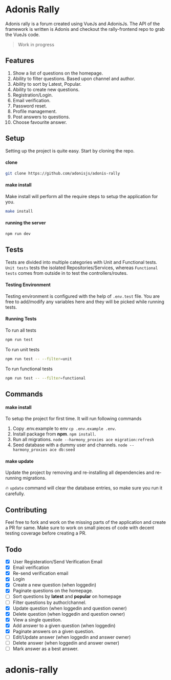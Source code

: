 # Adonis Rally

Adonis rally is a forum created using VueJs and AdonisJs. The API of the framework is written is Adonis and checkout the rally-frontend repo to grab the VueJs code.

> Work in progress

## Features

1. Show a list of questions on the homepage.
2. Ability to filter questions. Based upon channel and author.
3. Ability to sort by Latest, Popular.
4. Ability to create new questions.
5. Registration/Login.
6. Email verification.
7. Password reset.
8. Profile management.
10. Post answers to questions.
11. Choose favourite answer.

## Setup

Setting up the project is quite easy. Start by cloning the repo.

#### clone
```bash
git clone https://github.com/adonisjs/adonis-rally
```

#### make install

Make install will perform all the require steps to setup the application for you.

```bash
make install
```

#### running the server

```bash
npm run dev
```

## Tests

Tests are divided into multiple categories with Unit and Functional tests. `Unit tests` tests the isolated Repositories/Services, whereas `Functional tests` comes from outside in to test the controllers/routes.

#### Testing Environment

Testing environment is configured with the help of `.env.test` file. You are free to add/modify any variables here and they will be picked while running tests.

#### Running Tests
To run all tests
```bash
npm run test
```

To run unit tests
```bash
npm run test -- --filter=unit
```

To run functional tests
```bash
npm run test -- --filter=functional
```

## Commands

#### make install

To setup the project for first time. It will run following commands

1. Copy .env.example to env `cp .env.example .env`.
2. Install package from **npm**. `npm install`.
3. Run all migrations. `node --harmony_proxies ace migration:refresh`
4. Seed database with a dummy user and channels. `node --harmony_proxies ace db:seed`

#### make update

Update the project by removing and re-installing all dependencies and re-running migrations.

:fire: `update` command will clear the database entries, so make sure you run it carefully.

## Contributing

Feel free to fork and work on the missing parts of the application and create a PR for same. Make sure to work on small pieces of code with decent testing coverage before creating a PR.

## Todo 

- [x] User Registeration/Send Verification Email
- [x] Email verification
- [x] Re-send verification email
- [x] Login
- [x] Create a new question (when loggedin)
- [x] Paginate questions on the homepage.
- [ ] Sort questions by **latest** and **popular** on homepage
- [ ] Filter questions by author/channel.
- [x] Update question (when loggedin and question owner)
- [x] Delete question (when loggedin and question owner)
- [x] View a single question.
- [x] Add answer to a given question (when loggedin)
- [x] Paginate answers on a given question.
- [ ] Edit/Update answer (when loggedin and answer owner)
- [ ] Delete answer (when loggedin and answer owner)
- [ ] Mark answer as a best answer.
# adonis-rally
